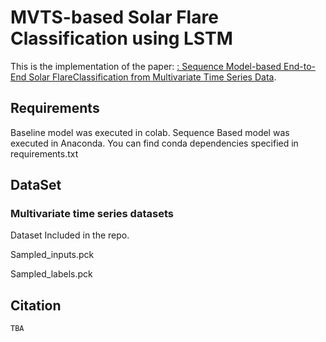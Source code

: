 # MVTS-based Solar Flare Classification using LSTM
This is the implementation of the paper: [ : Sequence Model-based End-to-End Solar FlareClassification from Multivariate Time Series Data](). 

## Requirements
Baseline model was executed in colab.
Sequence Based model was executed in Anaconda. You can find conda dependencies specified in requirements.txt


## DataSet
### Multivariate time series datasets

Dataset Included in the repo.

Sampled_inputs.pck

Sampled_labels.pck




## Citation

```
TBA
```
